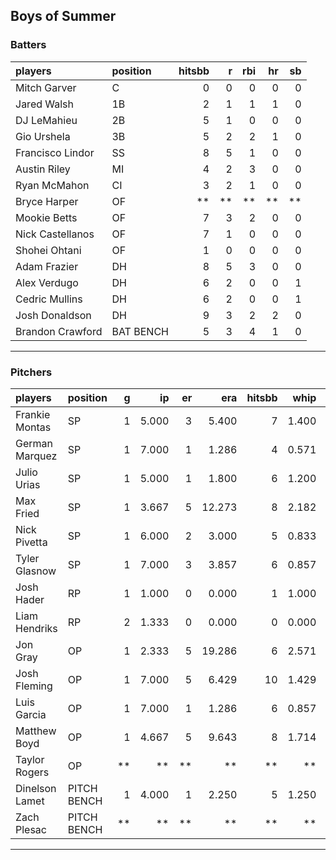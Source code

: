 ## Boys of Summer

### Batters

 
|players          |position  | hitsbb|  r| rbi| hr| sb| 
|:----------------|:---------|------:|--:|---:|--:|--:| 
|Mitch Garver     |C         |      0|  0|   0|  0|  0| 
|Jared Walsh      |1B        |      2|  1|   1|  1|  0| 
|DJ LeMahieu      |2B        |      5|  1|   0|  0|  0| 
|Gio Urshela      |3B        |      5|  2|   2|  1|  0| 
|Francisco Lindor |SS        |      8|  5|   1|  0|  0| 
|Austin Riley     |MI        |      4|  2|   3|  0|  0| 
|Ryan McMahon     |CI        |      3|  2|   1|  0|  0| 
|Bryce Harper     |OF        |     **| **|  **| **| **| 
|Mookie Betts     |OF        |      7|  3|   2|  0|  0| 
|Nick Castellanos |OF        |      7|  1|   0|  0|  0| 
|Shohei Ohtani    |OF        |      1|  0|   0|  0|  0| 
|Adam Frazier     |DH        |      8|  5|   3|  0|  0| 
|Alex Verdugo     |DH        |      6|  2|   0|  0|  1| 
|Cedric Mullins   |DH        |      6|  2|   0|  0|  1| 
|Josh Donaldson   |DH        |      9|  3|   2|  2|  0| 
|Brandon Crawford |BAT BENCH |      5|  3|   4|  1|  0| 

* * *

### Pitchers

 
|players        |position    |  g|    ip| er|    era| hitsbb|  whip| so|  w| sv| 
|:--------------|:-----------|--:|-----:|--:|------:|------:|-----:|--:|--:|--:| 
|Frankie Montas |SP          |  1| 5.000|  3|  5.400|      7| 1.400|  2|  1|  0| 
|German Marquez |SP          |  1| 7.000|  1|  1.286|      4| 0.571|  7|  0|  0| 
|Julio Urias    |SP          |  1| 5.000|  1|  1.800|      6| 1.200|  5|  1|  0| 
|Max Fried      |SP          |  1| 3.667|  5| 12.273|      8| 2.182|  7|  0|  0| 
|Nick Pivetta   |SP          |  1| 6.000|  2|  3.000|      5| 0.833|  9|  0|  0| 
|Tyler Glasnow  |SP          |  1| 7.000|  3|  3.857|      6| 0.857|  8|  0|  0| 
|Josh Hader     |RP          |  1| 1.000|  0|  0.000|      1| 1.000|  3|  0|  1| 
|Liam Hendriks  |RP          |  2| 1.333|  0|  0.000|      0| 0.000|  2|  1|  1| 
|Jon Gray       |OP          |  1| 2.333|  5| 19.286|      6| 2.571|  0|  0|  0| 
|Josh Fleming   |OP          |  1| 7.000|  5|  6.429|     10| 1.429|  2|  0|  0| 
|Luis Garcia    |OP          |  1| 7.000|  1|  1.286|      6| 0.857|  6|  1|  0| 
|Matthew Boyd   |OP          |  1| 4.667|  5|  9.643|      8| 1.714|  4|  0|  0| 
|Taylor Rogers  |OP          | **|    **| **|     **|     **|    **| **| **| **| 
|Dinelson Lamet |PITCH BENCH |  1| 4.000|  1|  2.250|      5| 1.250|  6|  0|  0| 
|Zach Plesac    |PITCH BENCH | **|    **| **|     **|     **|    **| **| **| **| 


* * *


